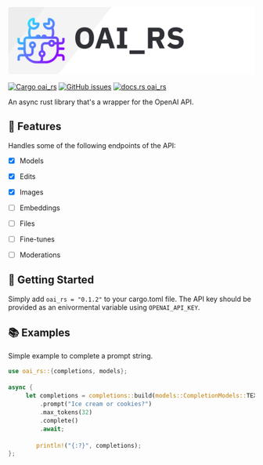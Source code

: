 [![OAI_RS](https://raw.githubusercontent.com/motorlatitude/oai_rs/main/.github/OAI_RS_Header.png?raw=true)]()

[![Cargo oai_rs](https://img.shields.io/crates/v/oai_rs)]()
[![GitHub issues](https://img.shields.io/github/issues/motorlatitude/oai_rs)]()
[![docs.rs oai_rs](https://img.shields.io/docsrs/oai_rs)]()

An async rust library that's a wrapper for the OpenAI API.

## 💫 Features

Handles some of the following endpoints of the API:

- [x] Models
- [x] Edits
- [x] Images
- [ ] Embeddings
- [ ] Files
- [ ] Fine-tunes
- [ ] Moderations


## 🚀 Getting Started

Simply add `oai_rs = "0.1.2"` to your cargo.toml file. The API key should be provided as an enivormental variable using `OPENAI_API_KEY`.

## 📚 Examples

Simple example to complete a prompt string.

```rust
use oai_rs::{completions, models};

async {
     let completions = completions::build(models::CompletionModels::TEXT_DAVINCI_003)
         .prompt("Ice cream or cookies?")
         .max_tokens(32)
         .complete()
         .await;

        println!("{:?}", completions);
};
```
